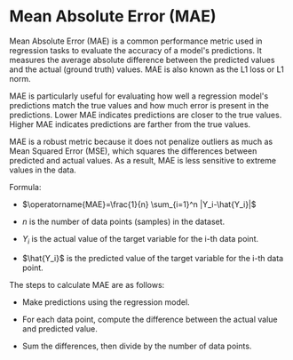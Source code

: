 # Mean Absolute Error (MAE)

Mean Absolute Error (MAE) is a common performance metric used in regression tasks to evaluate the accuracy of a model's predictions. It measures the average absolute difference between the predicted values and the actual (ground truth) values. MAE is also known as the L1 loss or L1 norm.

MAE is particularly useful for evaluating how well a regression model's predictions match the true values and how much error is present in the predictions. Lower MAE indicates predictions are closer to the true values. Higher MAE indicates predictions are farther from the true values.

MAE is a robust metric because it does not penalize outliers as much as Mean Squared Error (MSE), which squares the differences between predicted and actual values. As a result, MAE is less sensitive to extreme values in the data.

Formula: 

* $\operatorname{MAE}=\frac{1}{n} \sum_{i=1}^n |Y_i-\hat{Y_i}|$

* $n$ is the number of data points (samples) in the dataset.

* $Y_i$ is the actual value of the target variable for the i-th data point.

* $\hat{Y_i}$ is the predicted value of the target variable for the i-th data point.

The steps to calculate MAE are as follows:

* Make predictions using the regression model.

* For each data point, compute the difference between the actual value and predicted value.

* Sum the differences, then divide by the number of data points.

